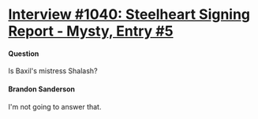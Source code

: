 # [Interview #1040: Steelheart Signing Report - Mysty, Entry #5](https://www.theoryland.com/intvmain.php?i=1040#5)

#### Question

Is Baxil's mistress Shalash?

#### Brandon Sanderson

I'm not going to answer that.

